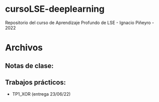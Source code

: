 # cursoLSE-deeplearning
Repositorio del curso de Aprendizaje Profundo de LSE - Ignacio Piñeyro - 2022

# Archivos

## Notas de clase:

## Trabajos prácticos:
* TP1_XOR (entrega 23/06/22)
